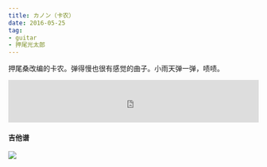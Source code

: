 ```yaml
---
title: カノン（卡农）
date: 2016-05-25
tag:
- guitar
- 押尾光太郎
---
```


押尾桑改编的卡农。弹得慢也很有感觉的曲子。小雨天弹一弹，啧啧。

<iframe frameborder="no" border="0" marginwidth="0" marginheight="0" width=100% height=86 src="http://music.163.com/outchain/player?type=2&id=22822547&auto=0&height=66"></iframe>

<!-- more -->

#### 吉他谱

<div class="vex-tabdiv" id="tab-0">
</div>

![](/images/canon/canon.png)